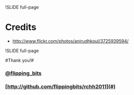 !SLIDE full-page
# Credits #

* http://www.flickr.com/photos/anirudhkoul/3725939594/

!SLIDE full-page

#Thank you!#
### [@flipping\_bits](http://twitter.com/flipping_bits)
### [http://github.com/flippingbits/rchh2011](#)